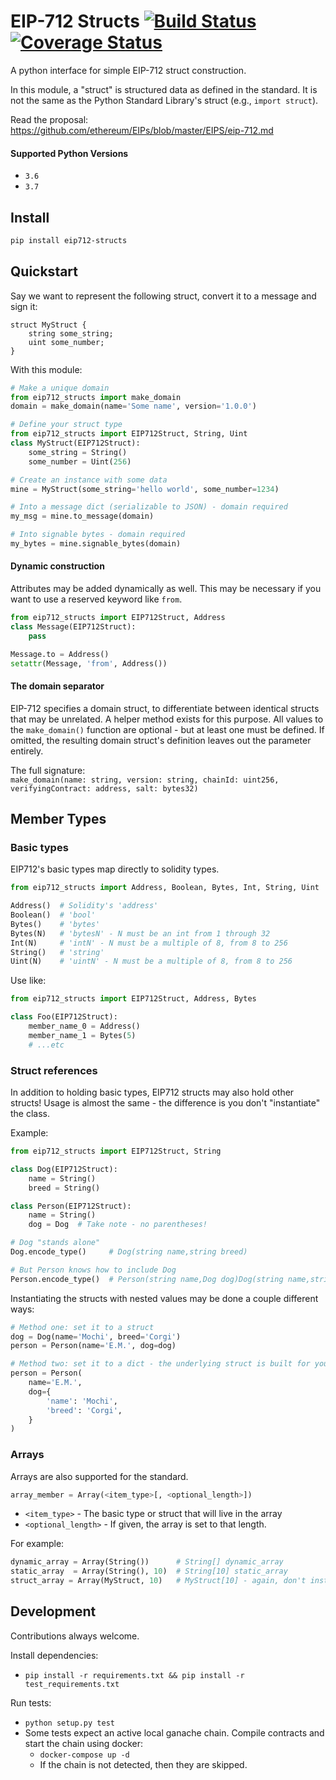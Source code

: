 # EIP-712 Structs  [![Build Status](https://travis-ci.org/ajrgrubbs/py-eip712-structs.svg?branch=master)](https://travis-ci.org/ajrgrubbs/py-eip712-structs) [![Coverage Status](https://coveralls.io/repos/github/ajrgrubbs/py-eip712-structs/badge.svg?branch=master)](https://coveralls.io/github/ajrgrubbs/py-eip712-structs?branch=master)

A python interface for simple EIP-712 struct construction.

In this module, a "struct" is structured data as defined in the standard.
It is not the same as the Python Standard Library's struct (e.g., `import struct`).

Read the proposal:<br/>
https://github.com/ethereum/EIPs/blob/master/EIPS/eip-712.md

#### Supported Python Versions
- `3.6`
- `3.7`

## Install
```bash
pip install eip712-structs
```

## Quickstart
Say we want to represent the following struct, convert it to a message and sign it:
```text
struct MyStruct {
    string some_string;
    uint some_number;
}
```

With this module:
```python
# Make a unique domain
from eip712_structs import make_domain
domain = make_domain(name='Some name', version='1.0.0')

# Define your struct type
from eip712_structs import EIP712Struct, String, Uint
class MyStruct(EIP712Struct):
    some_string = String()
    some_number = Uint(256)

# Create an instance with some data
mine = MyStruct(some_string='hello world', some_number=1234)

# Into a message dict (serializable to JSON) - domain required
my_msg = mine.to_message(domain)

# Into signable bytes - domain required
my_bytes = mine.signable_bytes(domain)
```

#### Dynamic construction
Attributes may be added dynamically as well. This may be necessary if you
want to use a reserved keyword like `from`.

```python
from eip712_structs import EIP712Struct, Address
class Message(EIP712Struct):
    pass

Message.to = Address()
setattr(Message, 'from', Address())
```

#### The domain separator
EIP-712 specifies a domain struct, to differentiate between identical structs that may be unrelated.
A helper method exists for this purpose.
All values to the `make_domain()`
function are optional - but at least one must be defined. If omitted, the resulting
domain struct's definition leaves out the parameter entirely.

The full signature: <br/>
`make_domain(name: string, version: string, chainId: uint256, verifyingContract: address, salt: bytes32)`


## Member Types

### Basic types
EIP712's basic types map directly to solidity types.

```python
from eip712_structs import Address, Boolean, Bytes, Int, String, Uint

Address()  # Solidity's 'address'
Boolean()  # 'bool'
Bytes()    # 'bytes'
Bytes(N)   # 'bytesN' - N must be an int from 1 through 32
Int(N)     # 'intN' - N must be a multiple of 8, from 8 to 256
String()   # 'string'
Uint(N)    # 'uintN' - N must be a multiple of 8, from 8 to 256
```

Use like:
```python
from eip712_structs import EIP712Struct, Address, Bytes

class Foo(EIP712Struct):
    member_name_0 = Address()
    member_name_1 = Bytes(5)
    # ...etc
```

### Struct references
In addition to holding basic types, EIP712 structs may also hold other structs!
Usage is almost the same - the difference is you don't "instantiate" the class.

Example:
```python
from eip712_structs import EIP712Struct, String

class Dog(EIP712Struct):
    name = String()
    breed = String()

class Person(EIP712Struct):
    name = String()
    dog = Dog  # Take note - no parentheses!

# Dog "stands alone"
Dog.encode_type()     # Dog(string name,string breed)

# But Person knows how to include Dog
Person.encode_type()  # Person(string name,Dog dog)Dog(string name,string breed)
```

Instantiating the structs with nested values may be done a couple different ways:

```python
# Method one: set it to a struct
dog = Dog(name='Mochi', breed='Corgi')
person = Person(name='E.M.', dog=dog)

# Method two: set it to a dict - the underlying struct is built for you
person = Person(
    name='E.M.',
    dog={
        'name': 'Mochi',
        'breed': 'Corgi',
    }
)
```

### Arrays
Arrays are also supported for the standard.

```python
array_member = Array(<item_type>[, <optional_length>])
```

- `<item_type>` - The basic type or struct that will live in the array
- `<optional_length>` - If given, the array is set to that length.

For example:
```python
dynamic_array = Array(String())      # String[] dynamic_array
static_array  = Array(String(), 10)  # String[10] static_array
struct_array = Array(MyStruct, 10)   # MyStruct[10] - again, don't instantiate structs like the basic types
```

## Development
Contributions always welcome.

Install dependencies:
- `pip install -r requirements.txt && pip install -r test_requirements.txt`

Run tests:
- `python setup.py test`
- Some tests expect an active local ganache chain. Compile contracts and start the chain using docker:
    - `docker-compose up -d`
    - If the chain is not detected, then they are skipped.
